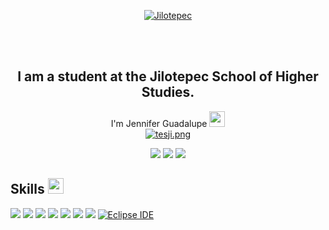 <p align="center">
  <a href="https://postimg.cc/YGPk938p">
    <img src="https://i.postimg.cc/Y0rSdDWm/165-Jilotepec.jpg" alt="Jilotepec">
  </a>
</p>

<br></br>

<div align="center">
<h2>I am a student at the Jilotepec School of Higher Studies.</h2>
</div>
<div align="center">
  I'm Jennifer Guadalupe <img src="https://media.giphy.com/media/hvRJCLFzcasrR4ia7z/giphy.gif" width="25px">
</div>

<div align="center">
  <a href="https://postimg.cc/cg4MH1j7" target="_blank">
    <img src="https://i.postimg.cc/1tDWvfrd/tesji.png" alt="tesji.png">
  </a>
</div>


<p>
  <div align="center">  
<a href="www.linkedin.com/in/jennifer-guadalupe-angeles-hernandez-5409492b7" target="_blank"><img src="https://img.shields.io/badge/-LinkedIn-222222?style=flat-square&logo=Linkedin&logoColor=white&link=https://www.linkedin.com/in/hgdsandakalum/)](https://www.linkedin.com/in/hgdsandakalum/"></a>
    <a href="https://www.instagram.com/jey_jenny_angeles" target="_blank"><img src="https://img.shields.io/badge/Instagram-222222?&style=flat-square&logo=instagram&logoColor=white&link=https://www.instagram.com/_.sanda._)](https://www.instagram.com/_.sanda._/"></a>
    <a href="https://www.facebook.com/h.g.d.sandakalum](https://www.facebook.com/jenny.angeles.1610?mibextid=kFxxJD" target="_blank"><img src="https://img.shields.io/badge/Facebook-222222?&style=flat-square&logo=facebook&logoColor=white&link=https://www.facebook.com/h.g.d.sandakalum)](https://www.facebook.com/h.g.d.sandakalum"></a>
    </div>
  </p>


## Skills <img src="https://media.giphy.com/media/QssGEmpkyEOhBCb7e1/giphy.gif" width="25px">
![](https://img.shields.io/badge/Code-JAVA-informational?style=flat&logo=java&logoColor=white&color=FF5733)
![](https://img.shields.io/badge/Code-PHP-informational?style=flat&logo=php&logoColor=white&color=777BB4)
![](https://img.shields.io/badge/Code-C%2B%2B-informational?style=flat&logo=c%2B%2B&logoColor=white&color=00599C)
![](https://img.shields.io/badge/Code-HTML5-informational?style=flat&logo=html5&logoColor=white&color=E34F26)
![](https://img.shields.io/badge/Code-CSS-informational?style=flat&logo=css3&logoColor=white&color=1572B6)
![](https://img.shields.io/badge/Code-Bootstrap-informational?style=flat&logo=bootstrap&logoColor=white&color=563D7C)
![](https://img.shields.io/badge/Code-JavaScript-informational?style=flat&logo=javascript&logoColor=white&color=F7DF1E)
[![Eclipse IDE](https://img.shields.io/badge/IDE-Eclipse-informational?style=flat&logo=eclipse&logoColor=white&color=2C2255)](https://www.eclipse.org/)







